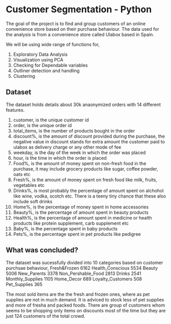 # Customer Segmentation - Python

The goal of the project is to find and group customers of an online convenience store based on their purchase behaviour.
The data used for the analysis is from a convenience store called Ulabox based in Spain. 

We will be using wide range of functions for,

1. Exploratory Data Analysis
2. Visualization using PCA
3. Checking for Dependable variables
4. Outliner detection and handling
5. Clustering 

## Dataset

The dataset holds details about 30k anaonymized orders with 14 different features. 
1. customer, is the unique customer id
2. order, is the unique order id
3. total_items, is the number of products bought in the order
4. discount%, is the amount of discount provided during the purchase, the negative value in discount stands for extra amount the customer paid to ulabox as delivery charge or any other mode of fee 
5. weekday, is the day of the week in which the order was placed
6. hour, is the time in which the order is placed
7. Food%, is the amount of money spent on non-fresh food in the purchase, it may include grocery products like sugar, coffee powder, oats etc
8. Fresh%, is the amount of money spent on fresh food like milk, fruits, vegetables etc
9. Drinks%, is most probably the percentage of amount spent on alchohol like wine, vodka, scotch etc. There is a teeny tiny chance that these also include soft drinks
10. Home%, is the percentage of money spent in home accessories
11. Beauty%, is the percentage of amount spent in beauty products
12. Health%, is the percentage of amount spent in medicine or health products like protein supplement, carb supplement etc
13. Baby%, is the percentage spent in baby products
14. Pets%, is the percentage spent in pet products like pedigree

## What was concluded?

The dataset was sucessfully divided into 10 categories based on customer purchsae behaviour,
Fresh&Frozen          6162
Health_Conscious      5534
Beauty                5006
New_Parents           3378
Non_Pershable_Food    2813
Drinks                2541
Monthly_Supplies      1105
Home_Decor             689
Loyalty_Customers      508
Pet_Supplies           365

The most sold items are the the fresh and frozen ones, where as pet supplies are not in much demand. It is adviced to stock less of pet supplies and more of fresha and packed foods.
There are group of customers whom seems to be shopping only items on discounts most of the time but they are just 124 customers of the total crowd. 





 





